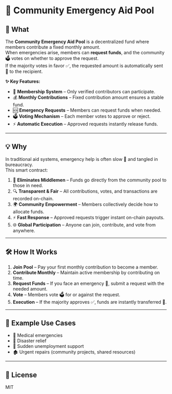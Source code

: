 # 🤝 Community Emergency Aid Pool

## 📌 What
The **Community Emergency Aid Pool** is a decentralized fund where members contribute a fixed monthly amount.   
When emergencies arise, members can **request funds**, and the community 🗳 votes on whether to approve the request.   
If the majority votes in favor ✅, the requested amount is automatically sent 💸 to the recipient.

**✨ Key Features:**
- 👥 **Membership System** – Only verified contributors can participate.  
- 💰 **Monthly Contributions** – Fixed contribution amount ensures a stable fund. 
- 🆘 **Emergency Requests** – Members can request funds when needed.
- 🗳 **Voting Mechanism** – Each member votes to approve or reject. 
- ⚡ **Automatic Execution** – Approved requests instantly release funds. 

---

## 💡 Why
In traditional aid systems, emergency help is often slow 🐢 and tangled in bureaucracy.  
This smart contract:
1. 🚫 **Eliminates Middlemen** – Funds go directly from the community pool to those in need.
2. 🔍 **Transparent & Fair** – All contributions, votes, and transactions are recorded on-chain.
3. 🌍 **Community Empowerment** – Members collectively decide how to allocate funds.
4. ⚡ **Fast Response** – Approved requests trigger instant on-chain payouts.
5. 🌐 **Global Participation** – Anyone can join, contribute, and vote from anywhere.

---

## 🛠 How It Works
1. **Join Pool** – Pay your first monthly contribution to become a member.  
2. **Contribute Monthly** – Maintain active membership by contributing on time.  
3. **Request Funds** – If you face an emergency 🚨, submit a request with the needed amount.  
4. **Vote** – Members vote 🗳 for or against the request.  
5. **Execution** – If the majority approves ✅, funds are instantly transferred 💸.

---

## 📌 Example Use Cases
- 🏥 Medical emergencies  
- 🌊 Disaster relief  
- 💼 Sudden unemployment support  
- 🏚 Urgent repairs (community projects, shared resources)  

---

## 📜 License
MIT

